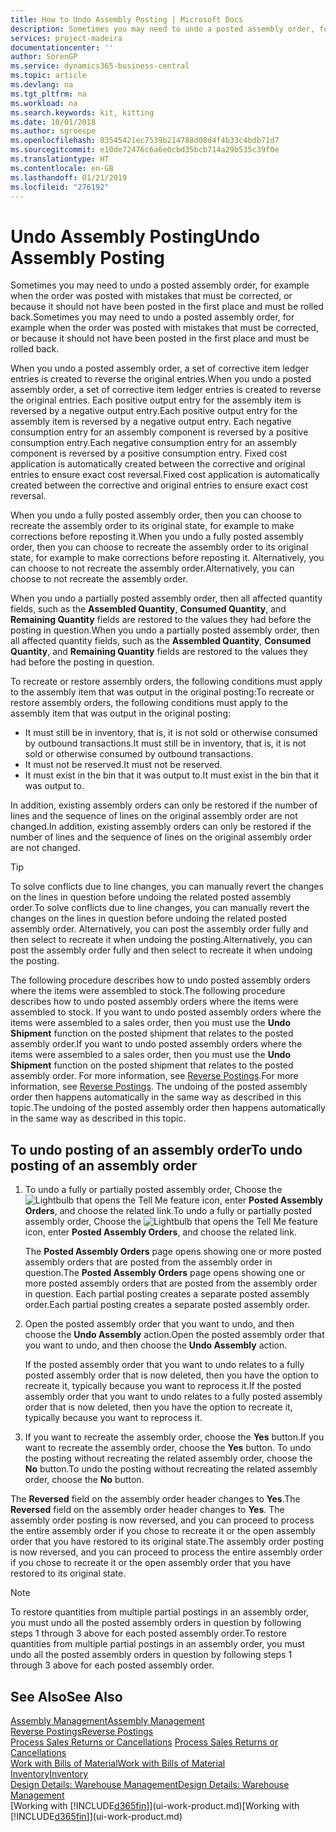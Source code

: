 ```yaml
---
title: How to Undo Assembly Posting | Microsoft Docs
description: Sometimes you may need to undo a posted assembly order, for example when the order was posted with mistakes that must be corrected, or because it should not have been posted in the first place and must be rolled back.
services: project-madeira
documentationcenter: ''
author: SorenGP
ms.service: dynamics365-business-central
ms.topic: article
ms.devlang: na
ms.tgt_pltfrm: na
ms.workload: na
ms.search.keywords: kit, kitting
ms.date: 10/01/2018
ms.author: sgroespe
ms.openlocfilehash: 83545421ec7539b214788d08d4f4b33c4bdb71d7
ms.sourcegitcommit: e10de72476c6a6e0cbd35bcb714a29b535c39f0e
ms.translationtype: HT
ms.contentlocale: en-GB
ms.lasthandoff: 01/21/2019
ms.locfileid: "276192"
---
```

# <a name="undo-assembly-posting"></a><span data-ttu-id="a29f1-103">Undo Assembly Posting</span><span class="sxs-lookup"><span data-stu-id="a29f1-103">Undo Assembly Posting</span></span>
<span data-ttu-id="a29f1-104">Sometimes you may need to undo a posted assembly order, for example when the order was posted with mistakes that must be corrected, or because it should not have been posted in the first place and must be rolled back.</span><span class="sxs-lookup"><span data-stu-id="a29f1-104">Sometimes you may need to undo a posted assembly order, for example when the order was posted with mistakes that must be corrected, or because it should not have been posted in the first place and must be rolled back.</span></span>

<span data-ttu-id="a29f1-105">When you undo a posted assembly order, a set of corrective item ledger entries is created to reverse the original entries.</span><span class="sxs-lookup"><span data-stu-id="a29f1-105">When you undo a posted assembly order, a set of corrective item ledger entries is created to reverse the original entries.</span></span> <span data-ttu-id="a29f1-106">Each positive output entry for the assembly item is reversed by a negative output entry.</span><span class="sxs-lookup"><span data-stu-id="a29f1-106">Each positive output entry for the assembly item is reversed by a negative output entry.</span></span> <span data-ttu-id="a29f1-107">Each negative consumption entry for an assembly component is reversed by a positive consumption entry.</span><span class="sxs-lookup"><span data-stu-id="a29f1-107">Each negative consumption entry for an assembly component is reversed by a positive consumption entry.</span></span> <span data-ttu-id="a29f1-108">Fixed cost application is automatically created between the corrective and original entries to ensure exact cost reversal.</span><span class="sxs-lookup"><span data-stu-id="a29f1-108">Fixed cost application is automatically created between the corrective and original entries to ensure exact cost reversal.</span></span>  

<span data-ttu-id="a29f1-109">When you undo a fully posted assembly order, then you can choose to recreate the assembly order to its original state, for example to make corrections before reposting it.</span><span class="sxs-lookup"><span data-stu-id="a29f1-109">When you undo a fully posted assembly order, then you can choose to recreate the assembly order to its original state, for example to make corrections before reposting it.</span></span> <span data-ttu-id="a29f1-110">Alternatively, you can choose to not recreate the assembly order.</span><span class="sxs-lookup"><span data-stu-id="a29f1-110">Alternatively, you can choose to not recreate the assembly order.</span></span>  

<span data-ttu-id="a29f1-111">When you undo a partially posted assembly order, then all affected quantity fields, such as the **Assembled Quantity**, **Consumed Quantity**, and **Remaining Quantity** fields are restored to the values they had before the posting in question.</span><span class="sxs-lookup"><span data-stu-id="a29f1-111">When you undo a partially posted assembly order, then all affected quantity fields, such as the **Assembled Quantity**, **Consumed Quantity**, and **Remaining Quantity** fields are restored to the values they had before the posting in question.</span></span>  

<span data-ttu-id="a29f1-112">To recreate or restore assembly orders, the following conditions must apply to the assembly item that was output in the original posting:</span><span class="sxs-lookup"><span data-stu-id="a29f1-112">To recreate or restore assembly orders, the following conditions must apply to the assembly item that was output in the original posting:</span></span>  

-   <span data-ttu-id="a29f1-113">It must still be in inventory, that is, it is not sold or otherwise consumed by outbound transactions.</span><span class="sxs-lookup"><span data-stu-id="a29f1-113">It must still be in inventory, that is, it is not sold or otherwise consumed by outbound transactions.</span></span>  
-   <span data-ttu-id="a29f1-114">It must not be reserved.</span><span class="sxs-lookup"><span data-stu-id="a29f1-114">It must not be reserved.</span></span>  
-   <span data-ttu-id="a29f1-115">It must exist in the bin that it was output to.</span><span class="sxs-lookup"><span data-stu-id="a29f1-115">It must exist in the bin that it was output to.</span></span>  

<span data-ttu-id="a29f1-116">In addition, existing assembly orders can only be restored if the number of lines and the sequence of lines on the original assembly order are not changed.</span><span class="sxs-lookup"><span data-stu-id="a29f1-116">In addition, existing assembly orders can only be restored if the number of lines and the sequence of lines on the original assembly order are not changed.</span></span>  

> [!TIP]  
>  <span data-ttu-id="a29f1-117">To solve conflicts due to line changes, you can manually revert the changes on the lines in question before undoing the related posted assembly order.</span><span class="sxs-lookup"><span data-stu-id="a29f1-117">To solve conflicts due to line changes, you can manually revert the changes on the lines in question before undoing the related posted assembly order.</span></span> <span data-ttu-id="a29f1-118">Alternatively, you can post the assembly order fully and then select to recreate it when undoing the posting.</span><span class="sxs-lookup"><span data-stu-id="a29f1-118">Alternatively, you can post the assembly order fully and then select to recreate it when undoing the posting.</span></span>  

<span data-ttu-id="a29f1-119">The following procedure describes how to undo posted assembly orders where the items were assembled to stock.</span><span class="sxs-lookup"><span data-stu-id="a29f1-119">The following procedure describes how to undo posted assembly orders where the items were assembled to stock.</span></span> <span data-ttu-id="a29f1-120">If you want to undo posted assembly orders where the items were assembled to a sales order, then you must use the **Undo Shipment** function on the posted shipment that relates to the posted assembly order.</span><span class="sxs-lookup"><span data-stu-id="a29f1-120">If you want to undo posted assembly orders where the items were assembled to a sales order, then you must use the **Undo Shipment** function on the posted shipment that relates to the posted assembly order.</span></span> <span data-ttu-id="a29f1-121">For more information, see [Reverse Postings](finance-how-reverse-journal-posting.md).</span><span class="sxs-lookup"><span data-stu-id="a29f1-121">For more information, see [Reverse Postings](finance-how-reverse-journal-posting.md).</span></span> <span data-ttu-id="a29f1-122">The undoing of the posted assembly order then happens automatically in the same way as described in this topic.</span><span class="sxs-lookup"><span data-stu-id="a29f1-122">The undoing of the posted assembly order then happens automatically in the same way as described in this topic.</span></span>  

## <a name="to-undo-posting-of-an-assembly-order"></a><span data-ttu-id="a29f1-123">To undo posting of an assembly order</span><span class="sxs-lookup"><span data-stu-id="a29f1-123">To undo posting of an assembly order</span></span>  
1.  <span data-ttu-id="a29f1-124">To undo a fully or partially posted assembly order, Choose the ![Lightbulb that opens the Tell Me feature](media/ui-search/search_small.png "Tell me what you want to do") icon, enter **Posted Assembly Orders**, and choose the related link.</span><span class="sxs-lookup"><span data-stu-id="a29f1-124">To undo a fully or partially posted assembly order, Choose the ![Lightbulb that opens the Tell Me feature](media/ui-search/search_small.png "Tell me what you want to do") icon, enter **Posted Assembly Orders**, and choose the related link.</span></span>  

    <span data-ttu-id="a29f1-125">The **Posted Assembly Orders** page opens showing one or more posted assembly orders that are posted from the assembly order in question.</span><span class="sxs-lookup"><span data-stu-id="a29f1-125">The **Posted Assembly Orders** page opens showing one or more posted assembly orders that are posted from the assembly order in question.</span></span> <span data-ttu-id="a29f1-126">Each partial posting creates a separate posted assembly order.</span><span class="sxs-lookup"><span data-stu-id="a29f1-126">Each partial posting creates a separate posted assembly order.</span></span>  
2.  <span data-ttu-id="a29f1-127">Open the posted assembly order that you want to undo, and then choose the **Undo Assembly** action.</span><span class="sxs-lookup"><span data-stu-id="a29f1-127">Open the posted assembly order that you want to undo, and then choose the **Undo Assembly** action.</span></span>  

    <span data-ttu-id="a29f1-128">If the posted assembly order that you want to undo relates to a fully posted assembly order that is now deleted, then you have the option to recreate it, typically because you want to reprocess it.</span><span class="sxs-lookup"><span data-stu-id="a29f1-128">If the posted assembly order that you want to undo relates to a fully posted assembly order that is now deleted, then you have the option to recreate it, typically because you want to reprocess it.</span></span>  
3.  <span data-ttu-id="a29f1-129">If you want to recreate the assembly order, choose the **Yes** button.</span><span class="sxs-lookup"><span data-stu-id="a29f1-129">If you want to recreate the assembly order, choose the **Yes** button.</span></span> <span data-ttu-id="a29f1-130">To undo the posting without recreating the related assembly order, choose the **No** button.</span><span class="sxs-lookup"><span data-stu-id="a29f1-130">To undo the posting without recreating the related assembly order, choose the **No** button.</span></span>  

<span data-ttu-id="a29f1-131">The **Reversed** field on the assembly order header changes to **Yes**.</span><span class="sxs-lookup"><span data-stu-id="a29f1-131">The **Reversed** field on the assembly order header changes to **Yes**.</span></span> <span data-ttu-id="a29f1-132">The assembly order posting is now reversed, and you can proceed to process the entire assembly order if you chose to recreate it or the open assembly order that you have restored to its original state.</span><span class="sxs-lookup"><span data-stu-id="a29f1-132">The assembly order posting is now reversed, and you can proceed to process the entire assembly order if you chose to recreate it or the open assembly order that you have restored to its original state.</span></span>  

> [!NOTE]  
>  <span data-ttu-id="a29f1-133">To restore quantities from multiple partial postings in an assembly order, you must undo all the posted assembly orders in question by following steps 1 through 3 above for each posted assembly order.</span><span class="sxs-lookup"><span data-stu-id="a29f1-133">To restore quantities from multiple partial postings in an assembly order, you must undo all the posted assembly orders in question by following steps 1 through 3 above for each posted assembly order.</span></span>  

## <a name="see-also"></a><span data-ttu-id="a29f1-134">See Also</span><span class="sxs-lookup"><span data-stu-id="a29f1-134">See Also</span></span>  
[<span data-ttu-id="a29f1-135">Assembly Management</span><span class="sxs-lookup"><span data-stu-id="a29f1-135">Assembly Management</span></span>](assembly-assemble-items.md)  
[<span data-ttu-id="a29f1-136">Reverse Postings</span><span class="sxs-lookup"><span data-stu-id="a29f1-136">Reverse Postings</span></span>](finance-how-reverse-journal-posting.md)  
<span data-ttu-id="a29f1-137">[Process Sales Returns or Cancellations](sales-how-process-sales-returns-cancellations.md)  </span><span class="sxs-lookup"><span data-stu-id="a29f1-137">[Process Sales Returns or Cancellations](sales-how-process-sales-returns-cancellations.md)  </span></span>  
[<span data-ttu-id="a29f1-138">Work with Bills of Material</span><span class="sxs-lookup"><span data-stu-id="a29f1-138">Work with Bills of Material</span></span>](inventory-how-work-BOMs.md)  
[<span data-ttu-id="a29f1-139">Inventory</span><span class="sxs-lookup"><span data-stu-id="a29f1-139">Inventory</span></span>](inventory-manage-inventory.md)  
[<span data-ttu-id="a29f1-140">Design Details: Warehouse Management</span><span class="sxs-lookup"><span data-stu-id="a29f1-140">Design Details: Warehouse Management</span></span>](design-details-warehouse-management.md)  
<span data-ttu-id="a29f1-141">[Working with [!INCLUDE[d365fin](includes/d365fin_md.md)]](ui-work-product.md)</span><span class="sxs-lookup"><span data-stu-id="a29f1-141">[Working with [!INCLUDE[d365fin](includes/d365fin_md.md)]](ui-work-product.md)</span></span>
